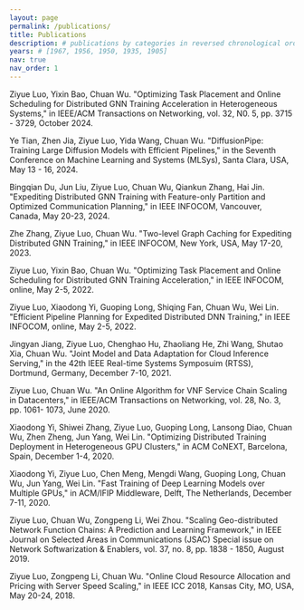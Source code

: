 ```yaml
---
layout: page
permalink: /publications/
title: Publications
description: # publications by categories in reversed chronological order. generated by jekyll-scholar.
years: # [1967, 1956, 1950, 1935, 1905]
nav: true
nav_order: 1
---
```


Ziyue Luo, Yixin Bao, Chuan Wu. "Optimizing Task Placement and Online Scheduling for Distributed GNN Training Acceleration in Heterogeneous Systems," in IEEE/ACM Transactions on Networking, vol. 32, N0. 5, pp. 3715 - 3729, October 2024.

Ye Tian, Zhen Jia, Ziyue Luo, Yida Wang, Chuan Wu. "DiffusionPipe: Training Large Diffusion Models with Efficient Pipelines," in the Seventh Conference on Machine Learning and Systems (MLSys), Santa Clara, USA, May 13 - 16, 2024.

Bingqian Du, Jun Liu, Ziyue Luo, Chuan Wu, Qiankun Zhang, Hai Jin. "Expediting Distributed GNN Training with Feature-only Partition and Optimized Communication Planning," in IEEE INFOCOM, Vancouver, Canada, May 20-23, 2024.

Zhe Zhang, Ziyue Luo, Chuan Wu. "Two-level Graph Caching for Expediting Distributed GNN Training," in IEEE INFOCOM, New York, USA, May 17-20, 2023.

Ziyue Luo, Yixin Bao, Chuan Wu. "Optimizing Task Placement and Online Scheduling for Distributed GNN Training Acceleration," in IEEE INFOCOM, online, May 2-5, 2022.

Ziyue Luo, Xiaodong Yi, Guoping Long, Shiqing Fan, Chuan Wu, Wei Lin. "Efficient Pipeline Planning for Expedited Distributed DNN Training," in IEEE INFOCOM, online, May 2-5, 2022.

Jingyan Jiang, Ziyue Luo, Chenghao Hu, Zhaoliang He, Zhi Wang, Shutao Xia, Chuan Wu. "Joint Model and Data Adaptation for Cloud Inference Serving," in the 42th IEEE Real-time Systems Symposuim (RTSS), Dortmund, Germany, December 7-10, 2021.

Ziyue Luo, Chuan Wu. "An Online Algorithm for VNF Service Chain Scaling in Datacenters," in IEEE/ACM Transactions on Networking, vol. 28, No. 3, pp. 1061- 1073, June 2020.

Xiaodong Yi, Shiwei Zhang, Ziyue Luo, Guoping Long, Lansong Diao, Chuan Wu, Zhen Zheng, Jun Yang, Wei Lin. "Optimizing Distributed Training Deployment in Heterogeneous GPU Clusters," in ACM CoNEXT, Barcelona, Spain, December 1-4, 2020.

Xiaodong Yi, Ziyue Luo, Chen Meng, Mengdi Wang, Guoping Long, Chuan Wu, Jun Yang, Wei Lin. "Fast Training of Deep Learning Models over Multiple GPUs," in ACM/IFIP Middleware, Delft, The Netherlands, December 7-11, 2020.

Ziyue Luo, Chuan Wu, Zongpeng Li, Wei Zhou. "Scaling Geo-distributed Network Function Chains: A Prediction and Learning Framework," in IEEE Journal on Selected Areas in Communications (JSAC) Special issue on Network Softwarization & Enablers, vol. 37, no. 8, pp. 1838 - 1850, August 2019.

Ziyue Luo, Zongpeng Li, Chuan Wu. "Online Cloud Resource Allocation and Pricing with Server Speed Scaling," in IEEE ICC 2018, Kansas City, MO, USA, May 20-24, 2018.